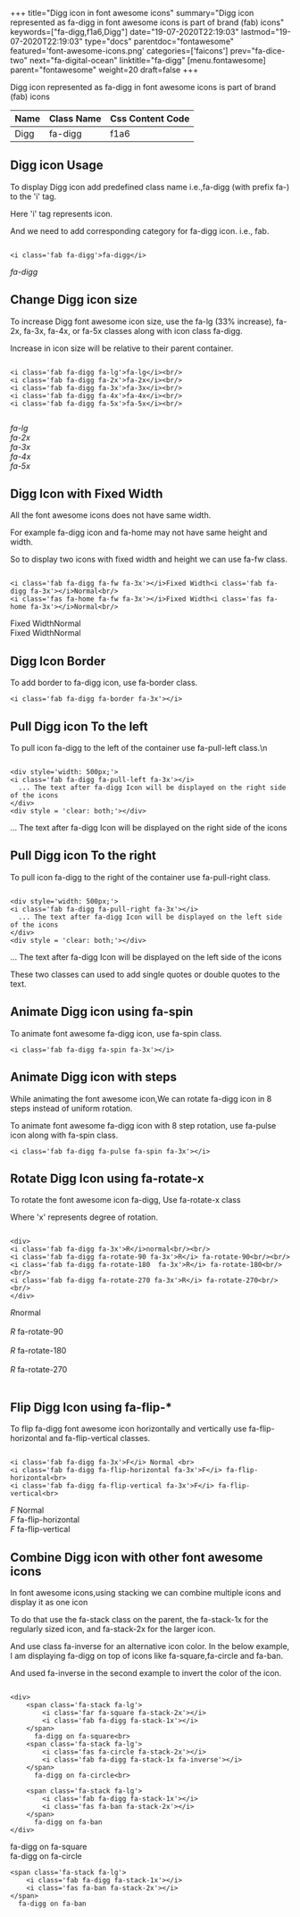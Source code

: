 +++
title="Digg icon in font awesome icons"
summary="Digg icon represented as fa-digg in font awesome icons is part of brand (fab) icons"
keywords=["fa-digg,f1a6,Digg"]
date="19-07-2020T22:19:03"
lastmod="19-07-2020T22:19:03"
type="docs"
parentdoc="fontawesome"
featured='font-awesome-icons.png'
categories=['faicons']
prev="fa-dice-two"
next="fa-digital-ocean"
linktitle="fa-digg"
[menu.fontawesome]
parent="fontawesome"
weight=20
draft=false
+++


Digg icon represented as fa-digg in font awesome icons is part of brand (fab) icons

<div class='table-responsive'><table class='table'><thead><tr><th>Name</th><th>Class Name</th><th>Css Content Code</th></tr></thead><tbody><tr><td>Digg</td><td>fa-digg</td><td>f1a6</td></tr></tbody></table></div>



## Digg icon Usage

To display Digg icon add predefined class name i.e.,fa-digg (with prefix fa-) to the 'i' tag.

Here 'i' tag represents icon.

And we need to add corresponding category for fa-digg icon. i.e., fab.


```

<i class='fab fa-digg'>fa-digg</i>
```

<i class='fab fa-digg'>fa-digg</i>




## Change Digg icon size
To increase Digg font awesome icon size, use the fa-lg (33% increase), fa-2x, fa-3x, fa-4x, or fa-5x classes along with icon class fa-digg.

Increase in icon size will be relative to their parent container. 

```

<i class='fab fa-digg fa-lg'>fa-lg</i><br/>
<i class='fab fa-digg fa-2x'>fa-2x</i><br/>
<i class='fab fa-digg fa-3x'>fa-3x</i><br/>
<i class='fab fa-digg fa-4x'>fa-4x</i><br/>
<i class='fab fa-digg fa-5x'>fa-5x</i><br/>
            
```

<i class='fab fa-digg fa-lg'>fa-lg</i><br/>
<i class='fab fa-digg fa-2x'>fa-2x</i><br/>
<i class='fab fa-digg fa-3x'>fa-3x</i><br/>
<i class='fab fa-digg fa-4x'>fa-4x</i><br/>
<i class='fab fa-digg fa-5x'>fa-5x</i><br/>
            



## Digg Icon with Fixed Width 

All the font awesome icons does not have same width.

For example fa-digg icon and fa-home may not have same height and width.

So to display two icons with fixed width and height we can use fa-fw class.


```

<i class='fab fa-digg fa-fw fa-3x'></i>Fixed Width<i class='fab fa-digg fa-3x'></i>Normal<br/>
<i class='fas fa-home fa-fw fa-3x'></i>Fixed Width<i class='fas fa-home fa-3x'></i>Normal<br/>
```

<i class='fab fa-digg fa-fw fa-3x'></i>Fixed Width<i class='fab fa-digg fa-3x'></i>Normal<br/>
<i class='fas fa-home fa-fw fa-3x'></i>Fixed Width<i class='fas fa-home fa-3x'></i>Normal<br/>



## Digg Icon Border 

To add border to fa-digg icon, use fa-border class.


```
<i class='fab fa-digg fa-border fa-3x'></i>

```
<i class='fab fa-digg fa-border fa-3x'></i>





## Pull Digg icon To the left

To pull icon fa-digg to the left of the container use fa-pull-left class.\n

```

<div style='width: 500px;'>
<i class='fab fa-digg fa-pull-left fa-3x'></i>
  ... The text after fa-digg Icon will be displayed on the right side of the icons
</div>
<div style = 'clear: both;'></div>
```

<div style='width: 500px;'>
<i class='fab fa-digg fa-pull-left fa-3x'></i>
  ... The text after fa-digg Icon will be displayed on the right side of the icons
</div>
<div style = 'clear: both;'></div>




## Pull Digg icon To the right
To pull icon fa-digg to the right of the container use fa-pull-right class.

```

<div style='width: 500px;'>
<i class='fab fa-digg fa-pull-right fa-3x'></i>
  ... The text after fa-digg Icon will be displayed on the left side of the icons
</div>
<div style = 'clear: both;'></div>
```

<div style='width: 500px;'>
<i class='fab fa-digg fa-pull-right fa-3x'></i>
  ... The text after fa-digg Icon will be displayed on the left side of the icons
</div>
<div style = 'clear: both;'></div>

These two classes can used to add single quotes or double quotes to the text.


## Animate Digg icon using fa-spin
To animate font awesome fa-digg icon, use fa-spin class.

```
<i class='fab fa-digg fa-spin fa-3x'></i>
```
<i class='fab fa-digg fa-spin fa-3x'></i>




## Animate Digg icon with steps
While animating the font awesome icon,We can rotate fa-digg icon in 8 steps instead of uniform rotation.

To animate font awesome fa-digg icon with 8 step rotation, use fa-pulse icon along with fa-spin class.


```
<i class='fab fa-digg fa-pulse fa-spin fa-3x'></i>

```
<i class='fab fa-digg fa-pulse fa-spin fa-3x'></i>





## Rotate Digg Icon using fa-rotate-x
To rotate the font awesome icon fa-digg, Use fa-rotate-x class

Where 'x' represents degree of rotation.


```

<div>
<i class='fab fa-digg fa-3x'>R</i>normal<br/><br/>
<i class='fab fa-digg fa-rotate-90 fa-3x'>R</i> fa-rotate-90<br/><br/> 
<i class='fab fa-digg fa-rotate-180  fa-3x'>R</i> fa-rotate-180<br/><br/> 
<i class='fab fa-digg fa-rotate-270 fa-3x'>R</i> fa-rotate-270<br/><br/>
</div>
```

<div>
<i class='fab fa-digg fa-3x'>R</i>normal<br/><br/>
<i class='fab fa-digg fa-rotate-90 fa-3x'>R</i> fa-rotate-90<br/><br/> 
<i class='fab fa-digg fa-rotate-180  fa-3x'>R</i> fa-rotate-180<br/><br/> 
<i class='fab fa-digg fa-rotate-270 fa-3x'>R</i> fa-rotate-270<br/><br/>
</div>




## Flip Digg Icon using fa-flip-*
To flip fa-digg font awesome icon horizontally and vertically use fa-flip-horizontal and fa-flip-vertical classes. 

```

<i class='fab fa-digg fa-3x'>F</i> Normal <br>
<i class='fab fa-digg fa-flip-horizontal fa-3x'>F</i> fa-flip-horizontal<br>
<i class='fab fa-digg fa-flip-vertical fa-3x'>F</i> fa-flip-vertical<br>
```

<i class='fab fa-digg fa-3x'>F</i> Normal <br>
<i class='fab fa-digg fa-flip-horizontal fa-3x'>F</i> fa-flip-horizontal<br>
<i class='fab fa-digg fa-flip-vertical fa-3x'>F</i> fa-flip-vertical<br>




## Combine Digg icon with other font awesome icons
In font awesome icons,using stacking we can combine multiple icons and display it as one icon 

To do that use the fa-stack class on the parent, the fa-stack-1x for the regularly sized icon, and fa-stack-2x for the larger icon.

And use class fa-inverse for an alternative icon color. 
In the below example, I am displaying fa-digg on top of icons like fa-square,fa-circle and fa-ban.

And used fa-inverse in the second example to invert the color of the icon.

```

<div>
    <span class='fa-stack fa-lg'>
        <i class='far fa-square fa-stack-2x'></i>
        <i class='fab fa-digg fa-stack-1x'></i>
    </span>
      fa-digg on fa-square<br>
    <span class='fa-stack fa-lg'>
        <i class='fas fa-circle fa-stack-2x'></i>
        <i class='fab fa-digg fa-stack-1x fa-inverse'></i>
    </span>
      fa-digg on fa-circle<br>

    <span class='fa-stack fa-lg'>
        <i class='fab fa-digg fa-stack-1x'></i>
        <i class='fas fa-ban fa-stack-2x'></i>
    </span>
      fa-digg on fa-ban
</div>
```

<div>
    <span class='fa-stack fa-lg'>
        <i class='far fa-square fa-stack-2x'></i>
        <i class='fab fa-digg fa-stack-1x'></i>
    </span>
      fa-digg on fa-square<br>
    <span class='fa-stack fa-lg'>
        <i class='fas fa-circle fa-stack-2x'></i>
        <i class='fab fa-digg fa-stack-1x fa-inverse'></i>
    </span>
      fa-digg on fa-circle<br>

    <span class='fa-stack fa-lg'>
        <i class='fab fa-digg fa-stack-1x'></i>
        <i class='fas fa-ban fa-stack-2x'></i>
    </span>
      fa-digg on fa-ban
</div>







